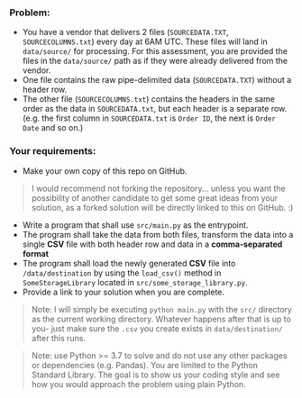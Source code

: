 ### Problem:
- You have a vendor that delivers 2 files (`SOURCEDATA.TXT`, `SOURCECOLUMNS.txt`) every day at 6AM UTC. These files will land in `data/source/` for processing. For this assessment, you are provided the files in the `data/source/` path as if they were already delivered from the vendor.
- One file contains the raw pipe-delimited data (`SOURCEDATA.TXT`) without a header row.
- The other file (`SOURCECOLUMNS.txt`) contains the headers in the same order as the data in `SOURCEDATA.txt`, but each header is a separate row. 
(e.g. the first column in `SOURCEDATA.txt` is `Order ID`, the next is `Order Date` and so on.)

### Your requirements:
- Make your own copy of this repo on GitHub.
>I would recommend not forking the repository... unless you want the possibility of another candidate to get some great ideas from your solution, as a forked solution will be directly linked to this on GitHub. :)
- Write a program that shall use `src/main.py` as the entrypoint.
- The program shall take the data from both files, transform the data into a single __CSV__ file with both header row and data in a __comma-separated format__
- The program shall load the newly generated __CSV__ file into `/data/destination` by using the `load_csv()` method in `SomeStorageLibrary` located in `src/some_storage_library.py`.
- Provide a link to your solution when you are complete.

> Note: I will simply be executing `python main.py` with the `src/` directory as the current working directory. Whatever happens after that is up to you- just make sure the `.csv` you create exists in `data/destination/` after this runs.

> Note: use Python >= 3.7 to solve and do not use any other packages or dependencies (e.g. Pandas). You are limited to the Python Standard Library. The goal is to show us your coding style and see how you would approach the problem using plain Python.

